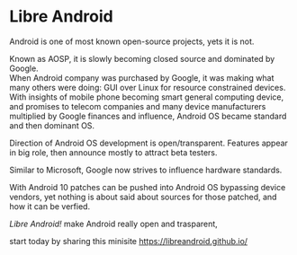 # Libre Android

Android is one of most known open-source projects,
yets it is not.

Known as AOSP, it is slowly becoming closed source and dominated by Google.  
When Android company was purchased by Google, it was making what many others were doing: 
GUI over Linux for resource constrained devices.  
With insights of mobile phone becoming smart general computing device,  
and promises to telecom companies and many device manufacturers
multiplied by Google finances and influence, Android OS became standard and then dominant OS.

Direction of Android OS development is open/transparent. 
Features appear in big role, then announce mostly to attract beta testers.


Similar to Microsoft, Google now strives to influence hardware standards.

With Android 10 patches can be pushed into Android OS bypassing device vendors, 
yet nothing is about said about sources for those patched, and how it can be verfied.


*Libre Android!* make Android really open and trasparent,

start today by sharing this minisite <https://libreandroid.github.io/>
